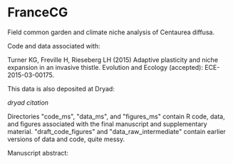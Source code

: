 # FranceCG
Field common garden and climate niche analysis of Centaurea diffusa.

Code and data associated with:

Turner KG, Freville H, Rieseberg LH (2015) Adaptive plasticity and niche expansion in an invasive thistle. Evolution and Ecology (accepted): ECE-2015-03-00175.

This data is also deposited at Dryad:

*dryad citation*

Directories "code_ms", "data_ms", and "figures_ms" contain R code, data, and figures associated with the final manuscript and supplementary material. "draft_code_figures" and "data_raw_intermediate" contain earlier versions of data and code, quite messy.

Manuscript abstract:

